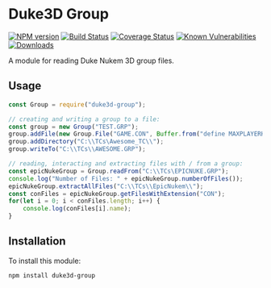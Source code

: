 # Duke3D Group

[![NPM version][npm-version-image]][npm-url]
[![Build Status][build-status-image]][build-status-url]
[![Coverage Status][coverage-image]][coverage-url]
[![Known Vulnerabilities][vulnerabilities-image]][vulnerabilities-url]
[![Downloads][npm-downloads-image]][npm-url]

A module for reading Duke Nukem 3D group files.

## Usage

```javascript
const Group = require("duke3d-group");

// creating and writing a group to a file:
const group = new Group("TEST.GRP");
group.addFile(new Group.File("GAME.CON", Buffer.from("define MAXPLAYERHEALTH 420")));
group.addDirectory("C:\\TCs\Awesome_TC\\");
group.writeTo("C:\\TCs\\AWESOME.GRP");

// reading, interacting and extracting files with / from a group:
const epicNukeGroup = Group.readFrom("C:\\TCs\EPICNUKE.GRP");
console.log("Number of Files: " + epicNukeGroup.numberOfFiles());
epicNukeGroup.extractAllFiles("C:\\TCs\\EpicNukem\\");
const conFiles = epicNukeGroup.getFilesWithExtension("CON");
for(let i = 0; i < conFiles.length; i++) {
    console.log(conFiles[i].name);
}
```

## Installation

To install this module:
```bash
npm install duke3d-group
```

[npm-url]: https://www.npmjs.com/package/duke3d-group
[npm-version-image]: https://img.shields.io/npm/v/duke3d-group.svg
[npm-downloads-image]: http://img.shields.io/npm/dm/duke3d-group.svg

[build-status-url]: https://travis-ci.org/nitro404/duke3d-group
[build-status-image]: https://travis-ci.org/nitro404/duke3d-group.svg?branch=master

[coverage-url]: https://coveralls.io/github/nitro404/duke3d-group?branch=master
[coverage-image]: https://coveralls.io/repos/github/nitro404/duke3d-group/badge.svg?branch=master

[vulnerabilities-url]: https://snyk.io/test/github/nitro404/duke3d-group?targetFile=package.json
[vulnerabilities-image]: https://snyk.io/test/github/nitro404/duke3d-group/badge.svg?targetFile=package.json

